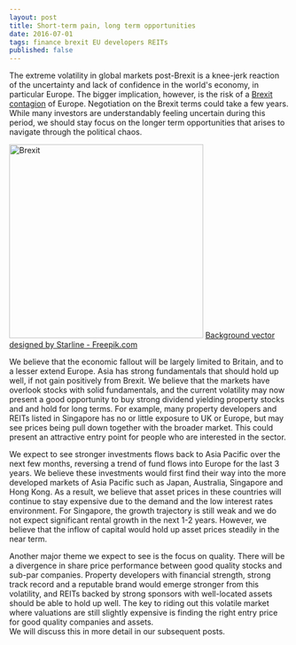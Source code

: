 ```yaml
---
layout: post
title: Short-term pain, long term opportunities
date: 2016-07-01
tags: finance brexit EU developers REITs
published: false
---
```

The extreme volatility in global markets post-Brexit is a knee-jerk reaction of the uncertainty and lack of confidence in the world's economy, in particular Europe.  The bigger implication, however, is the risk of a [Brexit contagion]( http://www.express.co.uk/news/world/684131/brexit-eu-referendum-tsunami-france-italy-netherlands) of Europe. Negotiation on the Brexit terms could take a few years.  While many investors are understandably feeling uncertain during this period, we should stay focus on the longer term opportunities that arises to navigate through the political chaos. <!--more-->

<img src="{{ site.url }}/assets/Brexit_flag.png" alt="Brexit" style="width: 350px;"/>
<a style="small" href="http://www.freepik.com/free-photos-vectors/background">Background vector designed by Starline - Freepik.com</a>

We believe that the economic fallout will be largely limited to Britain, and to a lesser extend Europe. Asia has strong fundamentals that should hold up well, if not gain positively from Brexit.  We believe that the markets have overlook stocks with solid fundamentals, and the current volatility may now present a good opportunity to buy strong dividend yielding property stocks and and hold for long terms.  For example, many property developers and REITs listed in Singapore  has no or little exposure to UK or Europe, but may see prices being pull down together with the broader market.  This could present an attractive entry point for people who are interested in the sector.

We expect to see stronger investments flows back to Asia Pacific over the next few months, reversing a trend of fund flows into Europe for the last 3 years. We believe these investments would first find their way into the more developed markets of Asia Pacific such as Japan, Australia, Singapore and Hong Kong.  As a result, we believe that asset prices in these countries will continue to stay expensive due to the demand and the low interest rates environment.  For Singapore, the growth trajectory is still weak and we do not expect significant rental growth in the next 1-2 years.  However, we believe that the inflow of capital would hold up asset prices steadily in the near term.

Another major theme we expect to see is the focus on quality. There will be a divergence in share price performance between good quality stocks and sub-par companies.  Property developers with financial strength, strong track record and a reputable brand would emerge stronger from this volatility, and REITs backed by strong sponsors with well-located assets should be able to hold up well.  The key to riding out this volatile market where valuations are still slightly  expensive is finding the right entry price for good quality companies and assets.  
We will discuss this in more detail in our subsequent posts.  
